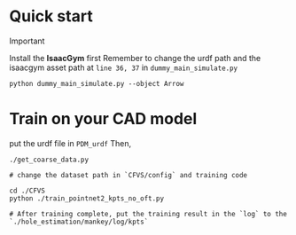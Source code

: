 
# Quick start
> [!IMPORTANT]
> Install the **IsaacGym** first
> Remember to change the urdf path and the isaacgym asset path at `line 36, 37` in `dummy_main_simulate.py`

```
python dummy_main_simulate.py --object Arrow 
```

# Train on your CAD model

put the urdf file in `PDM_urdf`
Then, 
```
./get_coarse_data.py
```

```
# change the dataset path in `CFVS/config` and training code

cd ./CFVS
python ./train_pointnet2_kpts_no_oft.py

# After training complete, put the training result in the `log` to the `./hole_estimation/mankey/log/kpts`
```
